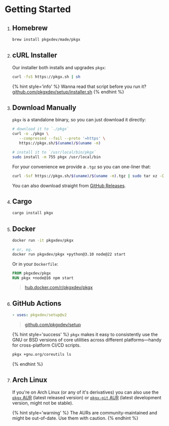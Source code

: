 # Getting Started

1. ## Homebrew

   ```sh
   brew install pkgxdev/made/pkgx
   ```

2. ## cURL Installer

   Our installer both installs and upgrades `pkgx`:

   ```sh
   curl -fsS https://pkgx.sh | sh
   ```

   {% hint style='info' %}
   Wanna read that script before you run it?
   [github.com/pkgxdev/setup/installer.sh][installer]
   {% endhint %}

3. ## Download Manually

   `pkgx` is a standalone binary, so you can just download it directly:

   ```sh
   # download it to `./pkgx`
   curl -o ./pkgx \
      --compressed --fail --proto '=https' \
      https://pkgx.sh/$(uname)/$(uname -m)

   # install it to `/usr/local/bin/pkgx`
   sudo install -m 755 pkgx /usr/local/bin
   ```

   For your convenience we provide a `.tgz` so you can one-liner that:

   ```sh
   curl -Ssf https://pkgx.sh/$(uname)/$(uname -m).tgz | sudo tar xz -C /usr/local/bin
   ```

   You can also download straight from [GitHub Releases].

4. ## Cargo

   ```sh
   cargo install pkgx
   ```

5. ## Docker

   ```sh
   docker run -it pkgxdev/pkgx

   # or, eg.
   docker run pkgxdev/pkgx +python@3.10 node@22 start
   ```

   Or in your `Dockerfile`:

   ```Dockerfile
   FROM pkgxdev/pkgx
   RUN pkgx +node@16 npm start
   ```

   > [hub.docker.com/r/pkgxdev/pkgx](https://hub.docker.com/r/pkgxdev/pkgx)

6. ## GitHub Actions

   ```yaml
   - uses: pkgxdev/setup@v2
   ```

   > [github.com/pkgxdev/setup](https://github.com/pkgxdev/setup)

   {% hint style='success' %}
   `pkgx` makes it easy to consistently use the GNU or BSD versions of core
   utilities across different platforms—handy for cross-platform CI/CD
   scripts.

   ```sh
   pkgx +gnu.org/coreutils ls
   ```

   {% endhint %}

7. ## Arch Linux

   If you're on Arch Linux (or any of it's derivatives) you can also use the
   [`pkgx` AUR] (latest released version) or [`pkgx-git` AUR] (latest
   development version, might not be stable).

   {% hint style='warning' %}
   The AURs are community-maintained and might be out-of-date. Use them with caution.
   {% endhint %}

[GitHub Releases]: https://github.com/pkgxdev/pkgx/releases
[installer]: https://github.com/pkgxdev/setup/blob/main/installer.sh
[`pkgx` AUR]: https://aur.archlinux.org/packages/pkgx
[`pkgx-git` AUR]: https://aur.archlinux.org/packages/pkgx-git
